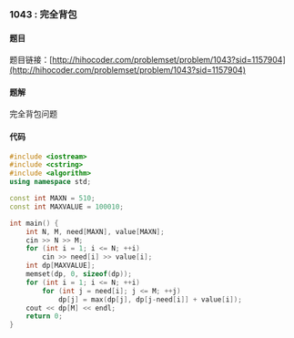### 1043 : 完全背包

#### 题目
题目链接：[http://hihocoder.com/problemset/problem/1043?sid=1157904](http://hihocoder.com/problemset/problem/1043?sid=1157904)

#### 题解
完全背包问题

#### 代码
```C++
#include <iostream>
#include <cstring>
#include <algorithm>
using namespace std;

const int MAXN = 510;
const int MAXVALUE = 100010;

int main() {
	int N, M, need[MAXN], value[MAXN];
	cin >> N >> M;
	for (int i = 1; i <= N; ++i)
		cin >> need[i] >> value[i];
	int dp[MAXVALUE];
	memset(dp, 0, sizeof(dp));
	for (int i = 1; i <= N; ++i)
		for (int j = need[i]; j <= M; ++j)
			dp[j] = max(dp[j], dp[j-need[i]] + value[i]);
	cout << dp[M] << endl;
	return 0;
}
```